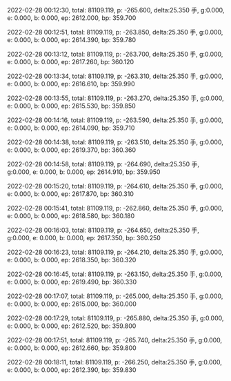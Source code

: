 2022-02-28 00:12:30, total: 81109.119, p: -265.600, delta:25.350 手, g:0.000, e: 0.000, b: 0.000, ep: 2612.000, bp: 359.700

2022-02-28 00:12:51, total: 81109.119, p: -263.850, delta:25.350 手, g:0.000, e: 0.000, b: 0.000, ep: 2614.390, bp: 359.780

2022-02-28 00:13:12, total: 81109.119, p: -263.700, delta:25.350 手, g:0.000, e: 0.000, b: 0.000, ep: 2617.260, bp: 360.120

2022-02-28 00:13:34, total: 81109.119, p: -263.310, delta:25.350 手, g:0.000, e: 0.000, b: 0.000, ep: 2616.610, bp: 359.990

2022-02-28 00:13:55, total: 81109.119, p: -263.270, delta:25.350 手, g:0.000, e: 0.000, b: 0.000, ep: 2615.530, bp: 359.850

2022-02-28 00:14:16, total: 81109.119, p: -263.590, delta:25.350 手, g:0.000, e: 0.000, b: 0.000, ep: 2614.090, bp: 359.710

2022-02-28 00:14:38, total: 81109.119, p: -263.510, delta:25.350 手, g:0.000, e: 0.000, b: 0.000, ep: 2619.370, bp: 360.360

2022-02-28 00:14:58, total: 81109.119, p: -264.690, delta:25.350 手, g:0.000, e: 0.000, b: 0.000, ep: 2614.910, bp: 359.950

2022-02-28 00:15:20, total: 81109.119, p: -264.610, delta:25.350 手, g:0.000, e: 0.000, b: 0.000, ep: 2617.870, bp: 360.310

2022-02-28 00:15:41, total: 81109.119, p: -262.860, delta:25.350 手, g:0.000, e: 0.000, b: 0.000, ep: 2618.580, bp: 360.180

2022-02-28 00:16:03, total: 81109.119, p: -264.650, delta:25.350 手, g:0.000, e: 0.000, b: 0.000, ep: 2617.350, bp: 360.250

2022-02-28 00:16:23, total: 81109.119, p: -264.210, delta:25.350 手, g:0.000, e: 0.000, b: 0.000, ep: 2618.350, bp: 360.320

2022-02-28 00:16:45, total: 81109.119, p: -263.150, delta:25.350 手, g:0.000, e: 0.000, b: 0.000, ep: 2619.490, bp: 360.330

2022-02-28 00:17:07, total: 81109.119, p: -265.000, delta:25.350 手, g:0.000, e: 0.000, b: 0.000, ep: 2615.000, bp: 360.000

2022-02-28 00:17:29, total: 81109.119, p: -265.880, delta:25.350 手, g:0.000, e: 0.000, b: 0.000, ep: 2612.520, bp: 359.800

2022-02-28 00:17:51, total: 81109.119, p: -265.740, delta:25.350 手, g:0.000, e: 0.000, b: 0.000, ep: 2612.660, bp: 359.800

2022-02-28 00:18:11, total: 81109.119, p: -266.250, delta:25.350 手, g:0.000, e: 0.000, b: 0.000, ep: 2612.390, bp: 359.830
